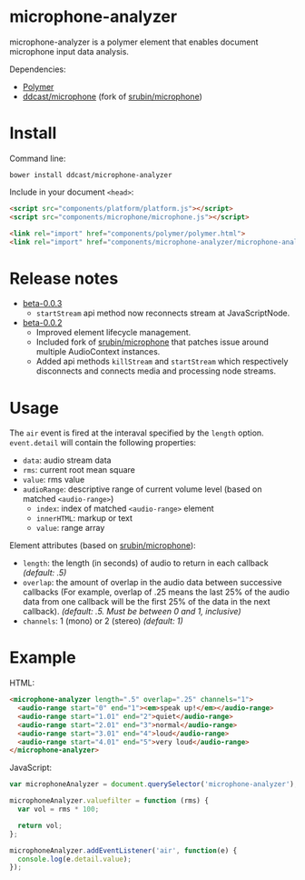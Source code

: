 microphone-analyzer
===================

microphone-analyzer is a polymer element that enables document microphone input data analysis.

Dependencies:

* [Polymer](http://www.polymer-project.org/)
* [ddcast/microphone](https://github.com/ddcast/microphone/) (fork of [srubin/microphone](https://github.com/srubin/microphone/))

Install
=======

Command line:

`bower install ddcast/microphone-analyzer`

Include in your document `<head>`:

```HTML
<script src="components/platform/platform.js"></script>
<script src="components/microphone/microphone.js"></script>

<link rel="import" href="components/polymer/polymer.html"> 
<link rel="import" href="components/microphone-analyzer/microphone-analyzer.html"> 
```

Release notes
=============
* [beta-0.0.3](https://github.com/ddcast/microphone-analyzer/tree/release/beta-0.0.3)
  * `startStream` api method now reconnects stream at JavaScriptNode.
* [beta-0.0.2](https://github.com/ddcast/microphone-analyzer/tree/release/beta-0.0.2)
  * Improved element lifecycle management.
  * Included fork of [srubin/microphone](https://github.com/srubin/microphone/) that patches issue around multiple AudioContext instances.
  * Added api methods `killStream` and `startStream` which respectively disconnects and connects media and processing node streams.

Usage
=====

The `air` event is fired at the interaval specified by the `length` option. `event.detail` will contain the following properties:

* `data`: audio stream data
* `rms`: current root mean square
* `value`: rms value
* `audioRange`: descriptive range of current volume level (based on matched `<audio-range>`)
  * `index`: index of matched `<audio-range>` element
  * `innerHTML`: markup or text
  * `value`: range array

Element attributes (based on [srubin/microphone](https://github.com/srubin/microphone/)):

* `length`: the length (in seconds) of audio to return in each callback *(default: .5)*
* `overlap`: the amount of overlap in the audio data between successive callbacks (For example, overlap of .25 means the last 25% of the audio data from one callback will be the first 25% of the data in the next callback). *(default: .5. Must be between 0 and 1, inclusive)*
* `channels`: 1 (mono) or 2 (stereo) *(default: 1)*

Example
=======

HTML:
```html
<microphone-analyzer length=".5" overlap=".25" channels="1">
  <audio-range start="0" end="1"><em>speak up!</em></audio-range>
  <audio-range start="1.01" end="2">quiet</audio-range>
  <audio-range start="2.01" end="3">normal</audio-range>
  <audio-range start="3.01" end="4">loud</audio-range>
  <audio-range start="4.01" end="5">very loud</audio-range>
</microphone-analyzer>
```

JavaScript:
```javascript
var microphoneAnalyzer = document.querySelector('microphone-analyzer');

microphoneAnalyzer.valuefilter = function (rms) {
  var vol = rms * 100;

  return vol;
};

microphoneAnalyzer.addEventListener('air', function(e) {
  console.log(e.detail.value);
});
```
